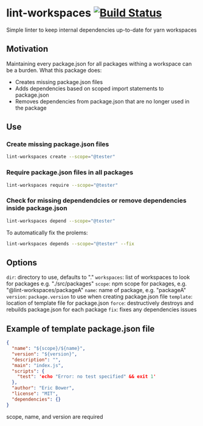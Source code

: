 # lint-workspaces [![Build Status](https://travis-ci.org/neurosnap/lint-workspaces.svg?branch=master)](https://travis-ci.org/neurosnap/lint-workspaces)

Simple linter to keep internal dependencies up-to-date for yarn workspaces

## Motivation

Maintaining every package.json for all packages withing a workspace can be a burden.
What this package does:

* Creates missing package.json files
* Adds dependencies based on scoped import statements to package.json
* Removes dependencies from package.json that are no longer used in the package

## Use

### Create missing package.json files

```bash
lint-workspaces create --scope="@tester"
```

### Require package.json files in all packages

```bash
lint-workspaces require --scope="@tester"
```

### Check for missing dependendcies or remove dependencies inside package.json

```bash
lint-workspaces depend --scope="@tester"
```

To automatically fix the prolems:

```bash
lint-workspaces depends --scope="@tester" --fix
```

## Options

`dir`: directory to use, defaults to "."
`workspaces`: list of workspaces to look for packages e.g. "./src/packages"
`scope`: npm scope for packages, e.g. "@lint-workspaces/packageA"
`name`: name of package, e.g. "packageA"
`version`: `package.version` to use when creating package.json file
`template`: location of template file for package.json
`force`: destructively destroys and rebuilds package.json for each package
`fix`: fixes any dependencies issues

## Example of template package.json file

```json
{
  "name": "${scope}/${name}",
  "version": "${version}",
  "description": "",
  "main": "index.js",
  "scripts": {
    "test": 'echo "Error: no test specified" && exit 1'
  },
  "author": "Eric Bower",
  "license": "MIT",
  "dependencies": {}
}
```

scope, name, and version are required

